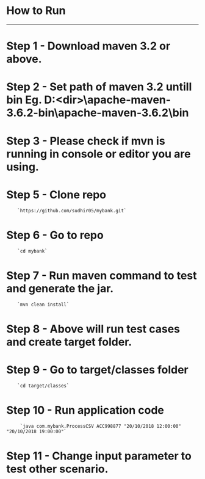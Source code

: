 # How to Run
----------
# Step 1 - Download maven 3.2 or above.
# Step 2 - Set path of maven 3.2 untill bin Eg.  D:\<dir>\apache-maven-3.6.2-bin\apache-maven-3.6.2\bin
# Step 3 - Please check if mvn is running in console or editor you are using.
# Step 5 - Clone repo
        `https://github.com/sudhir05/mybank.git`
# Step 6 - Go to repo
        `cd mybank`
# Step 7 - Run maven command to test and generate the jar.
        `mvn clean install`
# Step 8 - Above will run test cases and create target folder.
# Step 9 - Go to target/classes folder
        `cd target/classes`
# Step 10 - Run application code
         `java com.mybank.ProcessCSV ACC998877 "20/10/2018 12:00:00" "20/10/2018 19:00:00"`
# Step 11 - Change input parameter to test other scenario.
